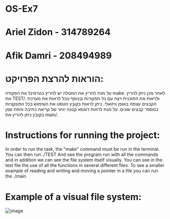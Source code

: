 # OS-Ex7
# Ariel Zidon - 314789264
# Afik Damri - 208494989

# הוראות להרצת הפרויקט:
על מנת להריץ את המטלה יש להריץ בטרמינל את הפקודה make.
לאחר מכן ניתן להריץ את TEST/. ולראות את התוכנית רצה עם כל הפקודות ובנוסף נוכל לראות את מערכת הקבצים עצמה באופן וויזואלי.
ניתן לראות בקובץ הטסט את השימוש בכל הפונקציות במספר קבצים שונים.
על מנת לראות דוגמא קטנה יותר של קריאה כתיבה והזזת סמן בקובץ ניתן להריץ את main/.


# Instructions for running the project:
In order to run the task, the "make" command must be run in the terminal.
You can then run ./TEST And see the program run with all the commands and in addition we can see the file system itself visually.
You can see in the test file the use of all the functions in several different files.
To see a smaller example of reading and writing and moving a pointer in a file you can run the ./main

# Example of a visual file system:

 ![image](https://user-images.githubusercontent.com/93542763/172925072-67c70447-712a-4d21-b22d-aeb6a6c8b08c.png)
